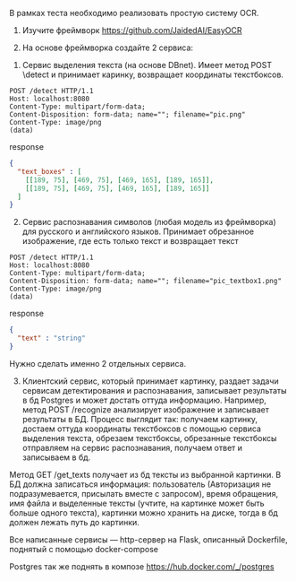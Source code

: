 В рамках теста необходимо реализовать простую систему OCR.

1.  Изучите фреймворк https://github.com/JaidedAI/EasyOCR

2. На основе фреймворка создайте 2 сервиса:
1) Сервис выделения текста (на основе DBnet). Имеет метод POST \detect и принимает каринку, возвращает координаты текстбоксов.

```http
POST /detect HTTP/1.1
Host: localhost:8080
Content-Type: multipart/form-data;
Content-Disposition: form-data; name=""; filename="pic.png"
Content-Type: image/png
(data)
```

response

```json
{
  "text_boxes" : [
    [[189, 75], [469, 75], [469, 165], [189, 165]],
    [[189, 75], [469, 75], [469, 165], [189, 165]]
  ]
}
```

2) Сервис распознавания символов (любая модель из фреймворка) для русского и английского языков. 
Принимает обрезанное изображение, где есть только текст и возвращает текст


```http
POST /detect HTTP/1.1
Host: localhost:8080
Content-Type: multipart/form-data;
Content-Disposition: form-data; name=""; filename="pic_textbox1.png"
Content-Type: image/png
(data)
```

response

```json
{
  "text" : "string"
}
```

Нужно сделать именно 2 отдельных сервиса.



3. Клиентский сервис, который принимает картинку, раздает задачи сервисам детектирования и распознавания, 
записывает результаты в бд Postgres и может достать оттуда информацию. 
Например, метод POST /recognize анализирует изображение и записывает результаты в БД. 
Процесс выглядит так: получаем картинку, достаем оттуда координаты текстбоксов с помощью сервиса выделения текста, 
обрезаем текстбоксы, обрезанные текстбоксы отправляем на сервис распознавания, получаем ответ и записываем в бд.

Метод GET /get_texts получает из бд тексты из выбранной картинки.
В БД должна записаться информация: пользователь (Авторизация не подразумевается, присылать вместе с запросом), 
время обращения, имя файла и выделенные тексты (учтите, на картинке может быть больше одного текста), 
картинки можно хранить на диске, тогда в бд должен лежать путь до картинки.


Все написанные сервисы — http-сервер на Flask, описанный Dockerfile, поднятый c помощью docker-compose 

Postgres так же поднять в композе https://hub.docker.com/_/postgres

